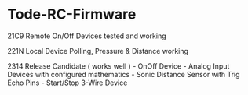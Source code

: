 # Tode-RC-Firmware

21C9 Remote On/Off Devices tested and working

221N Local Device Polling, Pressure & Distance working

2314 Release Candidate ( works well )
	- OnOff Device
	- Analog Input Devices with configured mathematics
	- Sonic Distance Sensor with Trig Echo Pins
	- Start/Stop 3-Wire Device